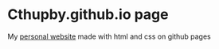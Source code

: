 # Cthupby.github.io page

My [personal website](https://cthupby.github.io/) made with html and css on github pages 
